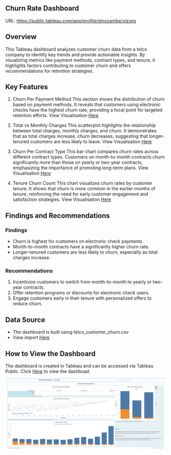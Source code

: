 ## Churn Rate Dashboard

URL: https://public.tableau.com/app/profile/ginozambe/vizzes

## Overview

This Tableau dashboard analyzes customer churn data from a telco company to identify key trends and provide actionable insights. By visualizing metrics like payment methods, contract types, and tenure, it highlights factors contributing to customer churn and offers recommendations for retention strategies.

## Key Features

1. Churn Per Payment Method
This section shows the distribution of churn based on payment methods. It reveals that customers using electronic checks have the highest churn rate, providing a focal point for targeted retention efforts. View Visualisation [Here](<screenshots/churn_per_payment_method.png>)

2. Total vs Monthly Charges
This scatterplot highlights the relationship between total charges, monthly charges, and churn. It demonstrates that as total charges increase, churn decreases, suggesting that longer-tenured customers are less likely to leave. View Visualisation [Here](<screenshots/total_vs_monthly_charges.png>)

3. Churn Per Contract Type
This bar chart compares churn rates across different contract types. Customers on month-to-month contracts churn significantly more than those on yearly or two-year contracts, emphasizing the importance of promoting long-term plans. View Visualisation [Here](<screenshots/churn_per_contract_type.png>)

4. Tenure Churn Count
This chart visualizes churn rates by customer tenure. It shows that churn is more common in the earlier months of tenure, reinforcing the need for early customer engagement and satisfaction strategies. View Visualisation [Here](<screenshots/tenure_churn_count.png>)

## Findings and Recommendations

### Findings

- Churn is highest for customers on electronic check payments.
- Month-to-month contracts have a significantly higher churn rate.
- Longer-tenured customers are less likely to churn, especially as total charges increase.

### Recommendations

1. Incentivize customers to switch from month-to-month to yearly or two-year contracts.
2. Offer retention programs or discounts for electronic check users.
3. Engage customers early in their tenure with personalized offers to reduce churn.

## Data Source

- The dashboard is built using telco_customer_churn.csv
- View import [Here](<screenshots/data_source.png>)

## How to View the Dashboard

The dashboard is created in Tableau and can be accessed via Tableau Public. Click [Here](https://public.tableau.com/app/profile/ginozambe/viz/ChurnRateDashboard_17324559241150/ChurnRateDashboard)
 to view the dashboad.

 ![Analysis](<screenshots/dashboard.png>)

 
